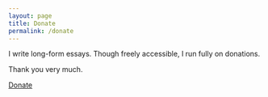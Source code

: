 ```yaml
---
layout: page
title: Donate
permalink: /donate
---
```


<p>I write long-form essays. Though freely accessible, I run fully on donations.</p>
<p>Thank you very much.</p>

<a href="https://buy.stripe.com/5kAg12fE03MPg6ccMN">Donate</a>



<!--

-->

